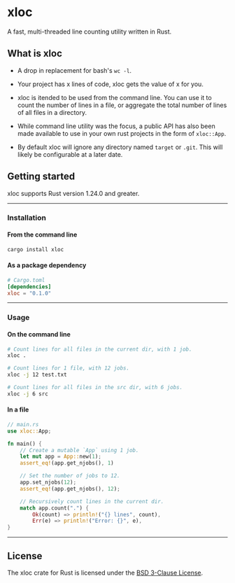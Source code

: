 # xloc

A fast, multi-threaded line counting utility written in Rust.

## What is xloc

- A drop in replacement for bash's `wc -l`.

- Your project has x lines of code, xloc gets the value of x for you.

- xloc is itended to be used from the command line. You can use it to
count the number of lines in a file, or aggregate the total number of
lines of all files in a directory.

- While command line utility was the focus, a public API has also been made available to use in your own rust projects in the form of `xloc::App`.

- By default xloc will ignore any
directory named `target` or `.git`. This will likely be configurable
at a later date.

## Getting started

xloc supports Rust version 1.24.0 and greater.

---

### Installation

#### From the command line

```bash
cargo install xloc
```

#### As a package dependency

```toml
# Cargo.toml
[dependencies]
xloc = "0.1.0"
```

---

### Usage

#### On the command line
```bash
# Count lines for all files in the current dir, with 1 job.
xloc .

# Count lines for 1 file, with 12 jobs.
xloc -j 12 test.txt

# Count lines for all files in the src dir, with 6 jobs.
xloc -j 6 src
```

#### In a file
```rs
// main.rs
use xloc::App;

fn main() {
    // Create a mutable `App` using 1 job.
    let mut app = App::new(1);
    assert_eq!(app.get_njobs(), 1)

    // Set the number of jobs to 12.
    app.set_njobs(12);
    assert_eq!(app.get_njobs(), 12);

    // Recursively count lines in the current dir.
    match app.count(".") {
        Ok(count) => println!("{} lines", count),
        Err(e) => println!("Error: {}", e),
}
```

---

## License

The xloc crate for Rust is licensed under the [BSD 3-Clause License](https://github.com/Jonxslays/xloc/blob/main/LICENSE).
